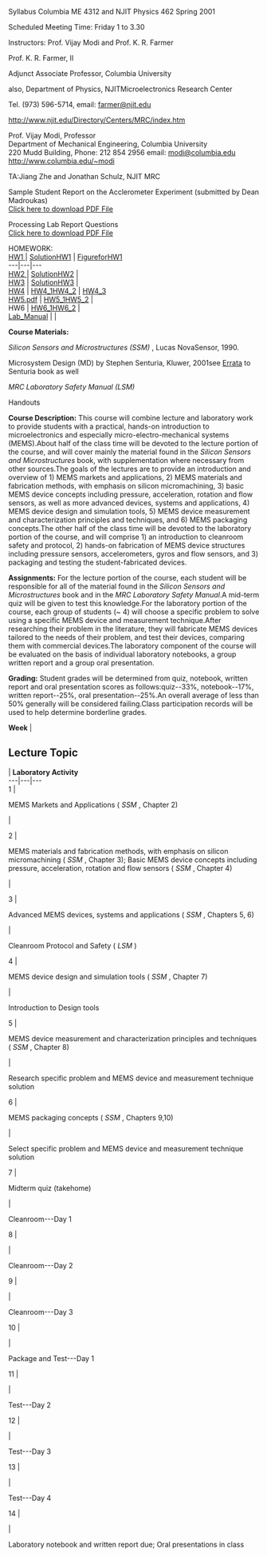 Syllabus Columbia ME 4312 and NJIT Physics 462  Spring 2001

Scheduled Meeting Time: Friday 1 to 3.30

Instructors: Prof. Vijay Modi and Prof. K. R. Farmer

    
Prof. K. R. Farmer, II

Adjunct Associate Professor, Columbia University

also, Department of Physics, NJITMicroelectronics Research Center

Tel. (973) 596-5714, email: [farmer@njit.edu](mailto:farmer@njit.edu)

<http://www.njit.edu/Directory/Centers/MRC/index.htm>  
[](http://www.njit.edu/Directory/Centers/MRC/index.htm)

Prof. Vijay Modi, Professor  
Department of Mechanical Engineering, Columbia University  
220 Mudd Building, Phone: 212 854 2956 email:
[modi@columbia.edu](mailto:modi@columbia.edu)  
<http://www.columbia.edu/~modi>

TA:Jiang Zhe and Jonathan Schulz, NJIT MRC

Sample Student Report on the Acclerometer Experiment (submitted by Dean
Madroukas)  
[Click here to download PDF
File](http://www.columbia.edu/cu/mechanical/modi/MEMS/madroukas.pdf)

Processing Lab Report Questions  
[Click here to download PDF
File](http://www.columbia.edu/cu/mechanical/modi/MEMS/processlab.pdf)  
    


HOMEWORK:  
  [HW1 ](http://www.columbia.edu/cu/mechanical/modi/MEMS/HW1.htm) |
[SolutionHW1](http://www.columbia.edu/cu/mechanical/modi/MEMS/SolutionHW1.pdf)
| [FigureforHW1](http://www.columbia.edu/cu/mechanical/modi/MEMS/Fig_HW1.jpg)  
---|---|---  
[HW2 ](http://www.columbia.edu/cu/mechanical/modi/MEMS/hw2.htm) |
[SolutionHW2](http://www.columbia.edu/cu/mechanical/modi/MEMS/HW2.jpg) |  
[HW3](http://www.columbia.edu/cu/mechanical/modi/MEMS/HW3.pdf) |
[SolutionHW3](http://www.columbia.edu/cu/mechanical/modi/MEMS/SolutionHW3.jpg)
|  
[HW4](http://www.columbia.edu/cu/mechanical/modi/MEMS/HW4.pdf) |
[HW4_1](http://www.columbia.edu/cu/mechanical/modi/MEMS/SolutionHW4_1.jpg)[HW4_2](http://www.columbia.edu/cu/mechanical/modi/MEMS/SolutionHW4_2.jpg)
| [HW4_3 ](http://www.columbia.edu/cu/mechanical/modi/MEMS/SolutionHW4_3.jpg)  
[HW5.pdf](http://www.columbia.edu/cu/mechanical/modi/MEMS/HW5.pdf) |
[HW5_1](http://www.columbia.edu/cu/mechanical/modi/MEMS/SolutionHW5_1.jpg)[HW5_2](http://www.columbia.edu/cu/mechanical/modi/MEMS/SolutionHW5_2.jpg)
|  
HW6 |
[HW6_1](http://www.columbia.edu/cu/mechanical/modi/MEMS/SolutionHW6_2.pdf)[HW6_2](http://www.columbia.edu/cu/mechanical/modi/MEMS/SolutionHW6_3.pdf)
|  
[Lab_Manual](http://www.columbia.edu/cu/mechanical/modi/MEMS/lab_manual.pdf) |
|  
  
**Course Materials:**

_Silicon Sensors and Microstructures (SSM)_ , Lucas NovaSensor, 1990.

Microsystem Design (MD) by Stephen Senturia, Kluwer, 2001see
[Errata](http://web.mit.edu/microsystem-design/www/errata.html) to Senturia
book as well

_MRC Laboratory Safety Manual (LSM)_

Handouts

**Course Description:** This course will combine lecture and laboratory work
to provide students with a practical, hands-on introduction to
microelectronics and especially micro-electro-mechanical systems (MEMS).About
half of the class time will be devoted to the lecture portion of the course,
and will cover mainly the material found in the _Silicon Sensors and
Microstructures_ book, with supplementation where necessary from other
sources.The goals of the lectures are to provide an introduction and overview
of 1) MEMS markets and applications, 2) MEMS materials and fabrication
methods, with emphasis on silicon micromachining, 3) basic MEMS device
concepts including pressure, acceleration, rotation and flow sensors, as well
as more advanced devices, systems and applications, 4) MEMS device design and
simulation tools, 5) MEMS device measurement and characterization principles
and techniques, and 6) MEMS packaging concepts.The other half of the class
time will be devoted to the laboratory portion of the course, and will
comprise 1) an introduction to cleanroom safety and protocol, 2) hands-on
fabrication of MEMS device structures including pressure sensors,
accelerometers, gyros and flow sensors, and 3) packaging and testing the
student-fabricated devices.

**Assignments:** For the lecture portion of the course, each student will be
responsible for all of the material found in the _Silicon Sensors and
Microstructures_ book and in the _MRC Laboratory Safety Manual_.A mid-term
quiz will be given to test this knowledge.For the laboratory portion of the
course, each group of students (~ 4) will choose a specific problem to solve
using a specific MEMS device and measurement technique.After researching their
problem in the literature, they will fabricate MEMS devices tailored to the
needs of their problem, and test their devices, comparing them with commercial
devices.The laboratory component of the course will be evaluated on the basis
of individual laboratory notebooks, a group written report and a group oral
presentation.

**Grading:** Student grades will be determined from quiz, notebook, written
report and oral presentation scores as follows:quiz--33%, notebook--17%,
written report--25%, oral presentation--25%.An overall average of less than
50% generally will be considered failing.Class participation records will be
used to help determine borderline grades.

  
  
  **Week** |

##  Lecture Topic

|  **Laboratory Activity**  
---|---|---  
1 |

MEMS Markets and Applications ( _SSM_ , Chapter 2)

|  
  
2 |

MEMS materials and fabrication methods, with emphasis on silicon
micromachining ( _SSM_ , Chapter 3); Basic MEMS device concepts including
pressure, acceleration, rotation and flow sensors ( _SSM_ , Chapter 4)

|  
  
3 |

Advanced MEMS devices, systems and applications ( _SSM_ , Chapters 5, 6)

|

Cleanroom Protocol and Safety ( _LSM_ )  
  
4 |

MEMS device design and simulation tools ( _SSM_ , Chapter 7)

|

Introduction to Design tools  
  
5 |

MEMS device measurement and characterization principles and techniques ( _SSM_
, Chapter 8)

|

Research specific problem and MEMS device and measurement technique solution  
  
6 |

MEMS packaging concepts ( _SSM_ , Chapters 9,10)

|

Select specific problem and MEMS device and measurement technique solution  
  
7 |

Midterm quiz (takehome)

|

Cleanroom---Day 1  
  
8 |

|

Cleanroom---Day 2  
  
9 |

|

Cleanroom---Day 3  
  
10 |

|

Package and Test---Day 1  
  
11 |

|

Test---Day 2  
  
12 |

|

Test---Day 3  
  
13 |

|

Test---Day 4  
  
14 |

|

Laboratory notebook and written report due; Oral presentations in class

